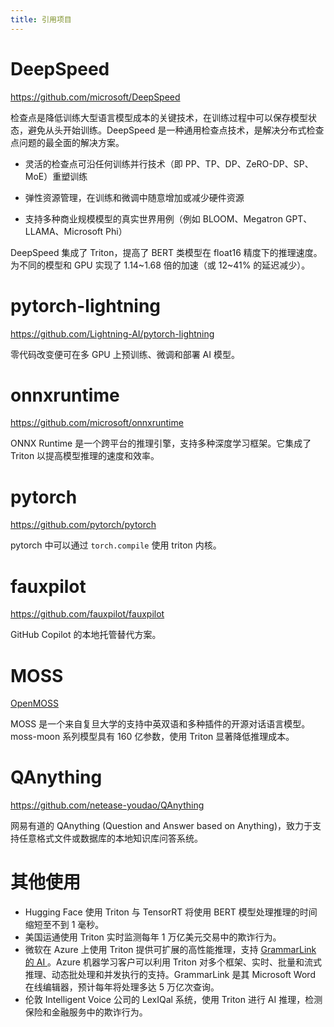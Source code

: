 ```yaml
---
title: 引用项目
---
```


# DeepSpeed

https://github.com/microsoft/DeepSpeed

检查点是降低训练大型语言模型成本的关键技术，在训练过程中可以保存模型状态，避免从头开始训练。DeepSpeed 是一种通用检查点技术，是解决分布式检查点问题的最全面的解决方案。

- 灵活的检查点可沿任何训练并行技术（即 PP、TP、DP、ZeRO-DP、SP、MoE）重塑训练

- 弹性资源管理，在训练和微调中随意增加或减少硬件资源

- 支持多种商业规模模型的真实世界用例（例如 BLOOM、Megatron GPT、LLAMA、Microsoft Phi）

DeepSpeed 集成了 Triton，提高了 BERT 类模型在 float16 精度下的推理速度。为不同的模型和 GPU 实现了 1.14~1.68 倍的加速（或 12~41% 的延迟减少）。

# pytorch-lightning

https://github.com/Lightning-AI/pytorch-lightning

零代码改变便可在多 GPU 上预训练、微调和部署 AI 模型。

# onnxruntime

https://github.com/microsoft/onnxruntime

ONNX Runtime 是一个跨平台的推理引擎，支持多种深度学习框架。它集成了 Triton 以提高模型推理的速度和效率。

# pytorch

https://github.com/pytorch/pytorch

pytorch 中可以通过 `torch.compile` 使用 triton 内核。

# fauxpilot

https://github.com/fauxpilot/fauxpilot

GitHub Copilot 的本地托管替代方案。

# MOSS

[OpenMOSS](https://github.com/OpenMOSS/MOSS)

MOSS 是一个来自复旦大学的支持中英双语和多种插件的开源对话语言模型。moss-moon 系列模型具有 160 亿参数，使用 Triton 显著降低推理成本。

# QAnything

https://github.com/netease-youdao/QAnything

网易有道的 QAnything (Question and Answer based on Anything)，致力于支持任意格式文件或数据库的本地知识库问答系统。

# 其他使用

- Hugging Face 使用 Triton 与 TensorRT 将使用 BERT 模型处理推理的时间缩短至不到 1 毫秒。
- 美国运通使用 Triton 实时监测每年 1 万亿美元交易中的欺诈行为。
- 微软在 Azure 上使用 Triton 提供可扩展的高性能推理，支持 [GrammarLink 的 AI ](https://blogs.nvidia.com/blog/microsoft-triton-ai-grammar-word/)。Azure 机器学习客户可以利用 Triton 对多个框架、实时、批量和流式推理、动态批处理和并发执行的支持。GrammarLink 是其 Microsoft Word 在线编辑器，预计每年将处理多达 5 万亿次查询。
- 伦敦 Intelligent Voice 公司的 LexIQal 系统，使用 Triton 进行 AI 推理，检测保险和金融服务中的欺诈行为。
